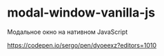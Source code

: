 # modal-window-vanilla-js



Модальное окно на нативном JavaScript

https://codepen.io/sergo/pen/dyoeexz?editors=1010
